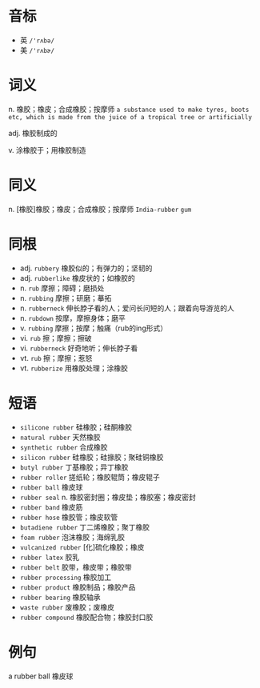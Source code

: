# 音标

- 英 `/'rʌbə/`
- 美 `/'rʌbɚ/`

# 词义

n. 橡胶；橡皮；合成橡胶；按摩师
`a substance used to make tyres, boots etc, which is made from the juice of a tropical tree or artificially`

adj. 橡胶制成的


v. 涂橡胶于；用橡胶制造


# 同义

n. [橡胶]橡胶；橡皮；合成橡胶；按摩师
`India-rubber` `gum`

# 同根

- adj. `rubbery` 橡胶似的；有弹力的；坚韧的
- adj. `rubberlike` 橡皮状的；如橡胶的
- n. `rub` 摩擦；障碍；磨损处
- n. `rubbing` 摩擦；研磨；摹拓
- n. `rubberneck` 伸长脖子看的人；爱问长问短的人；跟着向导游览的人
- n. `rubdown` 按摩，摩擦身体；磨平
- v. `rubbing` 摩擦；按摩；触痛（rub的ing形式）
- vi. `rub` 擦；摩擦；擦破
- vi. `rubberneck` 好奇地听；伸长脖子看
- vt. `rub` 擦；摩擦；惹怒
- vt. `rubberize` 用橡胶处理；涂橡胶

# 短语

- `silicone rubber` 硅橡胶；硅酮橡胶
- `natural rubber` 天然橡胶
- `synthetic rubber` 合成橡胶
- `silicon rubber` 硅橡胶；硅掾胶；聚硅铜橡胶
- `butyl rubber` 丁基橡胶；异丁橡胶
- `rubber roller` 搓纸轮；橡胶辊筒；橡皮辊子
- `rubber ball` 橡皮球
- `rubber seal` n. 橡胶密封圈；橡皮垫；橡胶塞；橡皮密封
- `rubber band` 橡皮筋
- `rubber hose` 橡胶管；橡皮软管
- `butadiene rubber` 丁二烯橡胶；聚丁橡胶
- `foam rubber` 泡沫橡胶；海绵乳胶
- `vulcanized rubber` [化]硫化橡胶；橡皮
- `rubber latex` 胶乳
- `rubber belt` 胶带，橡皮带；橡胶带
- `rubber processing` 橡胶加工
- `rubber product` 橡胶制品；橡胶产品
- `rubber bearing` 橡胶轴承
- `waste rubber` 废橡胶；废橡皮
- `rubber compound` 橡胶配合物；橡胶封口胶

# 例句

a rubber ball
橡皮球


